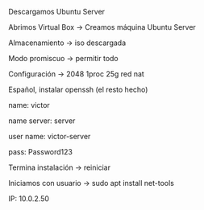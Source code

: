 
Descargamos Ubuntu Server


Abrimos Virtual Box -> Creamos máquina Ubuntu Server


Almacenamiento -> iso descargada


Modo promiscuo -> permitir todo


Configuración -> 2048 1proc 25g red nat


Español, instalar openssh (el resto hecho)


name: victor


name server: server


user name: victor-server


pass: Password123


Termina instalación -> reiniciar


Iniciamos con usuario -> sudo apt install net-tools


IP: 10.0.2.50

